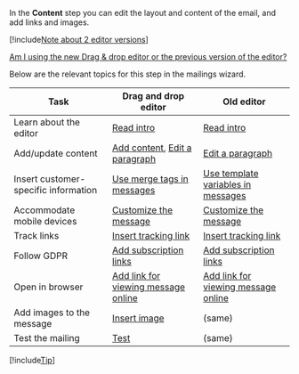 <!-- markdownlint-disable-file MD041 -->
In the **Content** step you can edit the layout and content of the email, and add links and images.

[!include[Note about 2 editor versions](../../../../learn/includes/note-old-or-new-editor.md)]

[Am I using the new Drag & drop editor or the previous version of the editor?][1]

Below are the relevant topics for this step in the mailings wizard.

| Task | Drag and drop editor | Old editor |
|---|---|---|
| Learn about the editor | [Read intro][2] | [Read intro][12] |
| Add/update content | [Add content][3], [Edit a paragraph][4] | [Edit a paragraph][14] |
| Insert customer-specific information | [Use merge tags in messages][5]| [Use template variables in messages][15] |
| Accommodate mobile devices | [Customize the message][6] | [Customize the message][16] |
| Track links | [Insert tracking link][11] | [Insert tracking link][11] |
| Follow GDPR | [Add subscription links][8] | [Add subscription links][8] |
| Open in browser | [Add link for viewing message online][9] | [Add link for viewing message online][19] |
| Add images to the message | [Insert image][10] | (same) |
| Test the mailing | [Test][7] | (same) |

[!include[Tip](tip-mailing-save-draft.md)]

<!-- Referenced links -->
[1]: ../../../../learn/editor/index.md
[2]: ../../../../learn/editor/drag-and-drop/index.md
[3]: ../../../../learn/editor/drag-and-drop/add-content.md
[4]: ../../../../learn/editor/drag-and-drop/edit-paragraph.md
[5]: ../../../../learn/editor/drag-and-drop/add-merge-tag.md
[6]: ../../../../learn/editor/drag-and-drop/customize-for-mobile.md
[9]: ../../../../learn/editor/drag-and-drop/add-link-to-display-message-in-browser.md
[10]: ../../../../learn/editor/drag-and-drop/insert-images-in-message.md
[12]: ../../../../learn/editor/old/index.md
[14]: ../../../../learn/editor/old/edit-paragraph.md
[15]: ../../../../learn/editor/old/add-template-variable.md
[16]: ../../../../learn/editor/old/customize-for-mobile.md
[19]: ../../../../learn/editor/old/add-link-to-display-message-in-browser.md
[11]: ../../../../tracked-links/learn/add-tracked-link-to-msg.md
[8]: ../add-unsubscribe-link.md
[7]: ../send-test-email.md

<!-- Referenced images -->
